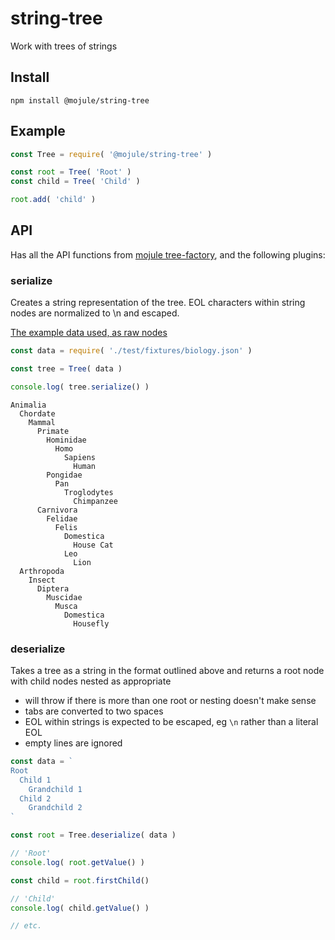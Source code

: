 # string-tree

Work with trees of strings

## Install

`npm install @mojule/string-tree`

## Example

```javascript
const Tree = require( '@mojule/string-tree' )

const root = Tree( 'Root' )
const child = Tree( 'Child' )

root.add( 'child' )
```

## API

Has all the API functions from
[mojule tree-factory](https://github.com/mojule/tree-factory), and the following
plugins:

### serialize

Creates a string representation of the tree. EOL characters within string nodes
are normalized to \n and escaped.

[The example data used, as raw nodes](/test/fixtures/biology.json)

```javascript
const data = require( './test/fixtures/biology.json' )

const tree = Tree( data )

console.log( tree.serialize() )
```

```
Animalia
  Chordate
    Mammal
      Primate
        Hominidae
          Homo
            Sapiens
              Human
        Pongidae
          Pan
            Troglodytes
              Chimpanzee
      Carnivora
        Felidae
          Felis
            Domestica
              House Cat
            Leo
              Lion
  Arthropoda
    Insect
      Diptera
        Muscidae
          Musca
            Domestica
              Housefly
```

### deserialize

Takes a tree as a string in the format outlined above and returns a root node
with child nodes nested as appropriate

- will throw if there is more than one root or nesting doesn't make sense
- tabs are converted to two spaces
- EOL within strings is expected to be escaped, eg `\n` rather than a literal
  EOL
- empty lines are ignored

```javascript
const data = `
Root
  Child 1
    Grandchild 1
  Child 2
    Grandchild 2
`

const root = Tree.deserialize( data )

// 'Root'
console.log( root.getValue() )

const child = root.firstChild()

// 'Child'
console.log( child.getValue() )

// etc.
```